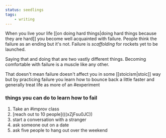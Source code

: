 ```yaml
---
status: seedlings
tags:
    - writing
---
```


When you live your life [[on doing hard things|doing hard things because they are hard]] you become well acquainted with failure. People think the failure as an ending but it's not. Failure is *scaffolding* for rockets yet to be launched.

Saying that and doing that are two vastly different things. Becoming comfortable with failure is a muscle like any other.

That doesn't mean failure doesn't affect you in some [[stoicism|stoic]] way but by practicing failure you learn how to bounce back a little faster and generally treat life as more of an #experiment

### things you can do to learn how to fail
1. Take an #improv class
2. [reach out to 10 people](((xZjFsu0JC))
3. start a conversation with a stranger
4. ask someone out on a date
5. ask five people to hang out over the weekend
